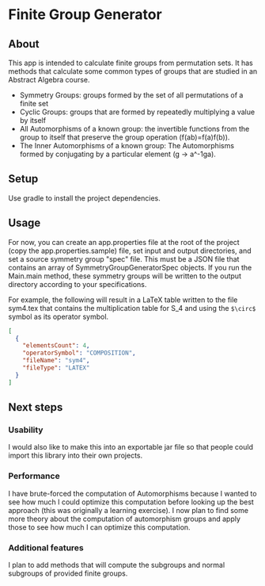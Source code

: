 # Finite Group Generator

## About

This app is intended to calculate finite groups from permutation sets. It has methods that calculate some common types of groups that are studied in an Abstract Algebra course.

- Symmetry Groups: groups formed by the set of all permutations of a finite set
- Cyclic Groups: groups that are formed by repeatedly multiplying a value by itself
- All Automorphisms of a known group: the invertible functions from the group to itself that preserve the group operation (f(ab)=f(a)f(b)).
- The Inner Automorphisms of a known group: The Automorphisms formed by conjugating by a particular element (g -> a^-1ga).

## Setup

Use gradle to install the project dependencies.

## Usage

For now, you can create an app.properties file at the root of the project (copy the app.properties.sample) file, set input and output directories, and set a source symmetry group "spec" file. This must be a JSON file that contains an array of SymmetryGroupGeneratorSpec objects. If you run the Main.main method, these symmetry groups will be written to the output directory according to your specifications.


For example, the following will result in a LaTeX table written to the file sym4.tex that contains the multiplication table for S_4 and using the `$\circ$` symbol as its operator symbol.

```json
[
  {
    "elementsCount": 4,
    "operatorSymbol": "COMPOSITION",
    "fileName": "sym4",
    "fileType": "LATEX"
  }
]
```

## Next steps

### Usability

I would also like to make this into an exportable jar file so that people could import this library into their own projects.

### Performance

I have brute-forced the computation of Automorphisms because I wanted to see how much I could optimize this computation before looking up the best approach (this was originally a learning exercise). I now plan to find some more theory about the computation of automorphism groups and apply those to see how much I can optimize this computation.

### Additional features

I plan to add methods that will compute the subgroups and normal subgroups of provided finite groups.
